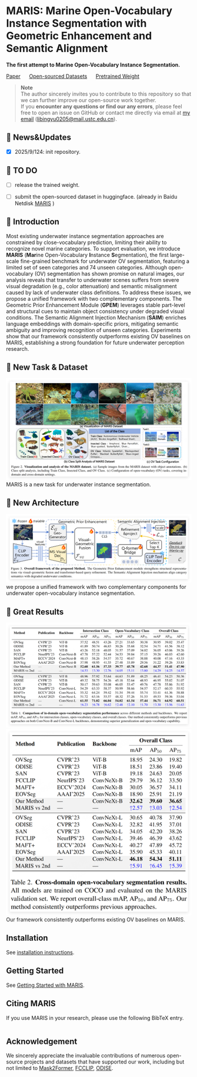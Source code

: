 # MARIS: Marine Open-Vocabulary Instance Segmentation with Geometric Enhancement and Semantic Alignment

**The first attempt to Marine Open-Vocabulary Instance Segmentation.**

[Paper](https://arxiv.org/abs/2510.15398) &nbsp;&nbsp;&nbsp;&nbsp; [Open-sourced Datasets](https://pan.baidu.com/s/1XcpDFIWixPj6vxWiHx5DtA?pwd=USTC) &nbsp;&nbsp;&nbsp;&nbsp; [Pretrained Weight](https://pan.baidu.com/s/1FYF5kyrKbDPMboSs7aVzQw?pwd=USTC) 
> **Note**  
> The author sincerely invites you to contribute to this repository so that we can further improve our open-source work together.  
> If you **encounter any questions or find our any errors**, please feel free to open an issue on GitHub or contact me directly via email at [my email](mailto:libingyu0205@mail.ustc.edu.cn)       (libingyu0205@mail.ustc.edu.cn).

## 🚀 News&Updates​
- [x] 2025/9/124: init repository.

## 🚩 TO DO​
- [ ] release the trained weight.
- [ ] submit the open-sourced dataset in huggingface. (already in Baidu Netdisk [MARIS](https://pan.baidu.com/s/1XcpDFIWixPj6vxWiHx5DtA?pwd=USTC) )


## 🌟 Introduction

Most existing underwater instance segmentation approaches are constrained by close-vocabulary prediction, limiting their ability to recognize novel marine categories. To support evaluation, we introduce **MARIS** (**Mar**ine Open-Vocabulary **I**nstance **S**egmentation), the first large-scale fine-grained benchmark for underwater OV segmentation, featuring a limited set of seen categories and 74 unseen categories. Although open-vocabulary (OV) segmentation has shown promise on natural images, our analysis reveals that transfer to underwater scenes suffers from severe visual degradation (e.g., color attenuation) and semantic misalignment caused by lack of underwater class definitions. To address these issues, we propose a unified framework with two complementary components. The Geometric Prior Enhancement Module (**GPEM**) leverages stable part-level and structural cues to maintain object consistency under degraded visual conditions. The Semantic Alignment Injection Mechanism (**SAIM**) enriches language embeddings with domain-specific priors, mitigating semantic ambiguity and improving recognition of unseen categories.  Experiments show that our framework consistently outperforms existing OV baselines on MARIS, establishing a strong foundation for future underwater perception research.

## 🌟 New Task & Dataset

![](assets/task_dataset.png)
MARIS is a new task for underwater instance segmentation.

## 🌟 New Architecture
![](assets/arch.png)
we propose a unified framework with two complementary components for underwater open-vocabulary instance segmentation.

## 🌟 Great Results
![](assets/results_id.png)
![](assets/results_cd.png)
Our framework consistently outperforms existing OV baselines on MARIS. 

## Installation
See [installation instructions](INSTALL.md).

## Getting Started
See [Getting Started with  MARIS](GETTING_STARTED.md).

## <a name="Citing MARIS"></a>Citing  MARIS

If you use MARIS in your research, please use the following BibTeX entry.

```BibTeX

```

## Acknowledgement
We sincerely appreciate the invaluable contributions of numerous open-source projects and datasets that have supported our work, including but not limited to [Mask2Former](https://github.com/facebookresearch/Mask2Former), [FCCLIP](https://github.com/bytedance/fc-clip), [ODISE](https://github.com/NVlabs/ODISE).
